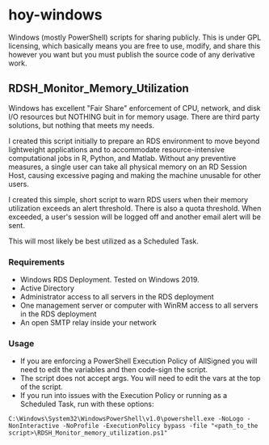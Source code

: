 # hoy-windows
Windows (mostly PowerShell) scripts for sharing publicly.  This is under GPL licensing, which basically means you are free to use, 
modify, and share this however you want but you must publish the source code of any derivative work.

## RDSH_Monitor_Memory_Utilization
Windows has excellent "Fair Share" enforcement of CPU, network, and disk I/O resources but NOTHING buit in for memory usage.
There are third party solutions, but nothing that meets my needs.

I created this script initially to prepare an RDS environment to move beyond lightweight applications and to accommodate 
resource-intensive computational jobs in R, Python, and Matlab.  Without any preventive measures, a single user can take
all physical memory on an RD Session Host, causing excessive paging and making the machine unusable for other users.

I created this simple, short script to warn RDS users when their memory utilization exceeds an alert threshold.
There is also a quota threshold.  When exceeded, a user's session will be logged off and another email alert will be sent.

This will most likely be best utilized as a Scheduled Task.

### Requirements
- Windows RDS Deployment.  Tested on Windows 2019.
- Active Directory
- Administrator access to all servers in the RDS deployment
- One management server or computer with WinRM access to all servers in the RDS deployment
- An open SMTP relay inside your network

### Usage
- If you are enforcing a PowerShell Execution Policy of AllSigned you will need to edit the variables and then code-sign the script.
- The script does not accept args.  You will need to edit the vars at the top of the script.
- If you run into issues with the Execution Policy or running as a Scheduled Task, run with these options:
```
C:\Windows\System32\WindowsPowerShell\v1.0\powershell.exe -NoLogo -NonInteractive -NoProfile -ExecutionPolicy bypass -file "<path_to_the script>\RDSH_Monitor_memory_utilization.ps1"
```
